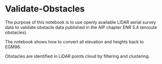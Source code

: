 # Validate-Obstacles

The purpose of this notebook is to use openly available LiDAR aerial survey data to validate obstacle data published in the AIP chapter ENR 5.4 (enroute obstacles).

The notebook shows how to convert all elevation and heights back to EGM96.

Obstacles are identified in LiDAR points cloud by filtering and clustering.
